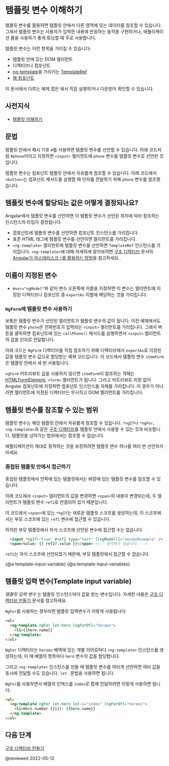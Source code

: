 <!--
# Understanding template variables
-->
# 템플릿 변수 이해하기

<!--
Template variables help you use data from one part of a template in another part of the template.
Use template variables to perform tasks such as respond to user input or finely tune your application's forms.

A template variable can refer to the following:

* a DOM element within a template
* a directive or component
* a [TemplateRef](api/core/TemplateRef) from an [ng-template](api/core/ng-template)
* a <a href="https://developer.mozilla.org/en-US/docs/Web/Web_Components" title="MDN: Web Components">web component</a>

<div class="alert is-helpful">

See the <live-example></live-example> for a working example containing the code snippets in this guide.

</div>
-->
템플릿 변수를 활용하면 템플릿 안에서 다른 영역에 있는 데이터를 참조할 수 있습니다.
그래서 템플릿 변수는 사용자가 입력한 내용에 반응하는 동작을 구현하거나, 애플리케이션 폼을 사용하기 좋게 튜닝할 때 주로 사용합니다.

템플릿 변수는 이런 항목을 가리킬 수 있습니다:

* 템플릿 안에 있는 DOM 엘리먼트
* 디렉티브나 컴포넌트
* [ng-template](api/core/ng-template)을 가리키는 [TemplateRef](api/core/TemplateRef)
* <a href="https://developer.mozilla.org/en-US/docs/Web/Web_Components" title="MDN: Web Components">웹 컴포넌트</a>

<div class="alert is-helpful">

이 문서에서 다루는 예제 앱은 <live-example></live-example>에서 직접 실행하거나 다운받아 확인할 수 있습니다.

</div>


<!--
## Prerequisites
-->
## 사전지식

<!--
* [Understanding templates](guide/template-overview)
-->
* [템플릿 이해하기](guide/template-overview)


<!--
## Syntax
-->
## 문법

<!--
In the template, you use the hash symbol, `#`, to declare a template variable.
The following template variable, `#phone`, declares a `phone` variable with the `<input>` element as its value.

<code-example path="template-reference-variables/src/app/app.component.html" region="ref-var" header="src/app/app.component.html"></code-example>

Refer to a template variable anywhere in the component's template.
Here, a `<button>` further down the template refers to the `phone` variable.

<code-example path="template-reference-variables/src/app/app.component.html" region="ref-phone" header="src/app/app.component.html"></code-example>
-->
템플릿 안에서 해시 기호 `#`를 사용하면 템플릿 변수를 선언할 수 있습니다.
아래 코드처럼 `#phone`이라고 지정하면 `<input>` 엘리먼트에 `phone` 변수를 템플릿 변수로 선언한 것입니다.

<code-example path="template-reference-variables/src/app/app.component.html" region="ref-var" header="src/app/app.component.html"></code-example>

템플릿 변수는 컴포넌트 템플릿 안에서 자유롭게 참조할 수 있습니다.
아래 코드에서 `<button>`는 컴포넌트 메서드를 실행할 때 인자를 전달하기 위해 `phone` 변수를 참조했습니다.

<code-example path="template-reference-variables/src/app/app.component.html" region="ref-phone" header="src/app/app.component.html"></code-example>


<a id="how-angular-assigns-values-to-template-variables"></a>

<!--
## How Angular assigns values to template variables
-->
## 템플릿 변수에 할당되는 값은 어떻게 결정되나요?

<!--
Angular assigns a template variable a value based on where you declare the variable:

* If you declare the variable on a component, the variable refers to the component instance.
* If you declare the variable on a standard HTML tag, the variable refers to the element.
* If you declare the variable on an `<ng-template>` element, the variable refers to a `TemplateRef` instance which represents the template.
  For more information on `<ng-template>`, see [How Angular uses the asterisk, `*`, syntax](guide/structural-directives#asterisk) in [Structural directives](guide/structural-directives).
-->
Angular에서 템플릿 변수를 선언하면 이 템플릿 변수가 선언된 위치에 따라 참조하는 인스턴스의 타입이 결정됩니다.

* 컴포넌트에 템플릿 변수를 선언하면 컴포넌트 인스턴스를 가리킵니다.
* 표준 HTML 태그에 템플릿 변수를 선언하면 엘리먼트를 가리킵니다.
* `<ng-template>` 엘리먼트에 템플릿 변수를 선언하면 `TemplateRef` 인스턴스를 가리킵니다.
  `<ng-template>`에 대해 자세하세 알아보려면 [구조 디렉티브](guide/structural-directives) 문서의 [Angular가 아스테리스크 `*`를 활용하는 방법](guide/structural-directives#asterisk)을 참고하세요..


<!--
## Variable specifying a name
-->
## 이름이 지정된 변수

<!--
* If the variable specifies a name on the right-hand side, such as `#var="ngModel"`, the variable refers to the directive or component on the element with a matching `exportAs` name.
<!- What does the second half of this mean?^^ Can we explain this more fully? Could I see a working example? -kw ->
-->
* `#var="ngModel"`와 같이 변수 오른쪽에 이름을 지정하면 이 변수는 엘리먼트에 지정된 디렉티브나 컴포넌트 중 `exportAs` 이름에 해당하는 것을 가리킵니다.


<!--
### Using `NgForm` with template variables
-->
### `NgForm`에 템플릿 변수 사용하기

<!--
In most cases, Angular sets the template variable's value to the element on which it occurs.
In the previous example, `phone` refers to the phone number `<input>`.
The button's click handler passes the `<input>` value to the component's `callPhone()` method.

The `NgForm` directive demonstrates getting a reference to a different value by referencing a directive's `exportAs` name.
In the following example, the template variable, `itemForm`, appears three times separated by HTML.

<code-example path="template-reference-variables/src/app/app.component.html" region="ngForm" header="src/app/hero-form.component.html"></code-example>

Without the `ngForm` attribute value, the reference value of `itemForm` would be
the [HTMLFormElement](https://developer.mozilla.org/en-US/docs/Web/API/HTMLFormElement), `<form>`.
If an element is an Angular Component, a reference with no attribute value will automatically reference the component instance. Otherwise, a reference with no value will reference the DOM element, even if the element has one or more directives applied to it.
<!- What is the train of thought from talking about a form element to the difference between a component and a directive? Why is the component directive conversation relevant here?  -kw I agree -alex ->
-->
보통은 템플릿 변수가 선언된 엘리먼트가 템플릿 변수의 값이 됩니다.
이전 예제에서도 템플릿 변수 `phone`은 전화번호가 입력되는 `<input>` 엘리먼트를 가리킵니다.
그래서 버튼을 클릭하면 컴포넌트에 있는 `callPhone()` 메서드를 실행하면서 `<input>` 엘리먼트의 값을 인자로 전달합니다.

아래 코드는 `NgForm` 디렉티브를 직접 참조하기 위해 디렉티브에서 `exportAs`로 지정된 값을 템플릿 변수 값으로 할당받는 예제 코드입니다.
이 코드에서 템플릿 변수 `itemForm`은 템플릿 안에서 세 번 사용됩니다.

<code-example path="template-reference-variables/src/app/app.component.html" region="ngForm" header="src/app/hero-form.component.html"></code-example>

`ngForm` 어트리뷰트 값을 사용하지 않으면 `itemForm`이 참조하는 객체는 [HTMLFormElement](https://developer.mozilla.org/en-US/docs/Web/API/HTMLFormElement), `<form>` 엘리먼트가 됩니다.
그리고 어트리뷰트 지정 없이 Angular 컴포넌트에 지정하면 컴포넌트 인스턴스를 자체를 가리킵니다.
이 경우가 아니라면 엘리먼트에 지정된 디렉티브는 무시하고 DOM 엘리먼트를 가리킵니다.


<!--
## Template variable scope
-->
## 템플릿 변수를 참조할 수 있는 범위

<!--
Just like variables in JavaScript or TypeScript code, template variables are scoped to the template that declares them.

Similarly, [Structural directives](guide/built-in-directives) such as `*ngIf` and `*ngFor`, or `<ng-template>` declarations create a new nested template scope, much like JavaScript's control flow statements like `if` and `for` create new lexical scopes. You cannot access template variables within one of these structural directives from outside of its boundaries.

<div class="alert is-helpful">

Define a variable only once in the template so the runtime value remains predictable.

</div>
-->
템플릿 변수는 해당 템플릿 안에서 자유롭게 참조할 수 있습니다.
`*ngIf`나 `*ngFor`, `<ng-template>`과 같은 [구조 디렉티브](guide/built-in-directives)를 템플릿 안에서 사용할 수 있는 것과 비슷합니다.
템플릿을 넘어가는 범위에서는 참조할 수 없습니다.

<div class="alert is-helpful">

애플리케이션이 제대로 동작하는 것을 보장하려면 템플릿 변수 하나를 여러 번 선언하지 마세요.

</div>


<!--
### Accessing in a nested template
-->
### 중첩된 템플릿 안에서 접근하기

<!--
An inner template can access template variables that the outer template defines.

In the following example, changing the text in the `<input>` changes the value in the `<span>` because Angular immediately updates changes through the template variable, `ref1`.

<code-example path="template-reference-variables/src/app/app.component.html" region="template-ref-vars-scope1" header="src/app/app.component.html"></code-example>

In this case, the `*ngIf` on `<span>` creates a new template scope, which includes the `ref1` variable from its parent scope.

However, accessing a template variable from a child scope in the parent template doesn't work:

```html
  <input *ngIf="true" #ref2 type="text" [(ngModel)]="secondExample" />
  <span>Value: {{ ref2?.value }}</span> <!- doesn't work ->
```

Here, `ref2` is declared in the child scope created by `*ngIf`, and is not accessible from the parent template.
-->
중첩된 템플릿에서 안쪽에 있는 템플릿에서는 바깥에 있는 템플릿 변수를 참조할 수 있습니다.

아래 코드에서 `<input>` 엘리먼트의 값을 변경하면 `<span>`의 내용이 변경되는데, 두 엘리먼트가 템플릿 변수 `ref1`로 연결되어 있기 때문입니다.

<code-example path="template-reference-variables/src/app/app.component.html" region="template-ref-vars-scope1" header="src/app/app.component.html"></code-example>

이 코드에서 `<span>`에 있는 `*ngIf`는 새로운 템플릿 스코프를 생성하는데, 이 스코프에서는 부모 스코프에 있는 `ref1` 변수에 접근할 수 있습니다.

하지만 부모 템플릿에서 자식 스코프에 선언된 변수에 접근할 수는 없습니다.

```html
  <input *ngIf="true" #ref2 type="text" [(ngModel)]="secondExample" />
  <span>Value: {{ ref2?.value }}</span> <!-- 동작하지 않습니다. -->
```

`ref2`는 자식 스코프에 선언되었기 때문에, 부모 템플릿에서 접근할 수 없습니다.


{@a template-input-variable}
{@a template-input-variables}
<!--
## Template input variable
-->
## 템플릿 입력 변수(Template input variable)

<!--
A _template input variable_ is a variable with a value that is set when an instance of that template is created. See: [Writing structural directives](https://angular.io/guide/structural-directives)

Template input variables can be seen in action in the long-form usage of `NgFor`:

```html
<ul>
  <ng-template ngFor let-hero [ngForOf]="heroes">
    <li>{{hero.name}}
  </ng-template>
</ul>
```

The `NgFor` directive will instantiate this <ng-template> once for each hero in the `heroes` array, and will set the `hero` variable for each instance accordingly.

When an `<ng-template>` is instantiated, multiple named values can be passed which can be bound to different template input variables. The right-hand side of the `let-` declaration of an input variable can specify which value should be used for that variable.

`NgFor` for example also provides access to the `index` of each hero in the array:

```html
<ul>
  <ng-template ngFor let-hero let-i="index" [ngForOf]="heroes">
    <li>Hero number {{i}}: {{hero.name}}
  </ng-template>
</ul>
```
-->
_템플릿 입력 변수_ 는 템플릿 인스턴스마다 값을 받는 변수입니다.
자세한 내용은 [구조 디렉티브 만들기](https://angular.io/guide/structural-directives) 문서를 참고하세요.

`NgFor`를 사용하는 경우라면 템플릿 입력변수가 이렇게 사용됩니다:

```html
<ul>
  <ng-template ngFor let-hero [ngForOf]="heroes">
    <li>{{hero.name}}
  </ng-template>
</ul>
```

`NgFor` 디렉티브는 `heroes` 배역에 있는 개별 히어로마다 `<ng-template>` 인스턴스를 생성하는데, 이 때 배열의 항목마다 `hero` 변수의 값을 할당합니다.

그리고 `<ng-template>` 인스턴스를 만들 때 템플릿 변수를 여러개 선언하면 여러 값을 동시에 전달할 수도 있습니다.
`let-` 문법을 사용하면 됩니다.

`NgFor`를 사용하면서 배열의 인덱스를 `index`로 함께 전달하려면 이렇게 사용하면 됩니다:

```html
<ul>
  <ng-template ngFor let-hero let-i="index" [ngForOf]="heroes">
    <li>Hero number {{i}}: {{hero.name}}
  </ng-template>
</ul>
```

<!--
## What’s next
-->
## 다음 단계

<!--
[Writing structural directives](https://angular.io/guide/structural-directives)
-->
[구조 디렉티브 만들기](https://angular.io/guide/structural-directives)


@reviewed 2022-05-12
